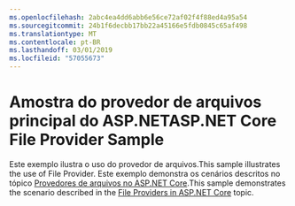 ```yaml
---
ms.openlocfilehash: 2abc4ea4dd6abb6e56ce72af02f4f88ed4a95a54
ms.sourcegitcommit: 24b1f6decbb17bb22a45166e5fdb0845c65af498
ms.translationtype: MT
ms.contentlocale: pt-BR
ms.lasthandoff: 03/01/2019
ms.locfileid: "57055673"
---
```

# <a name="aspnet-core-file-provider-sample"></a><span data-ttu-id="e77fd-101">Amostra do provedor de arquivos principal do ASP.NET</span><span class="sxs-lookup"><span data-stu-id="e77fd-101">ASP.NET Core File Provider Sample</span></span>

<span data-ttu-id="e77fd-102">Este exemplo ilustra o uso do provedor de arquivos.</span><span class="sxs-lookup"><span data-stu-id="e77fd-102">This sample illustrates the use of File Provider.</span></span> <span data-ttu-id="e77fd-103">Este exemplo demonstra os cenários descritos no tópico [Provedores de arquivos no ASP.NET Core](https://docs.microsoft.com/aspnet/core/fundamentals/file-providers).</span><span class="sxs-lookup"><span data-stu-id="e77fd-103">This sample demonstrates the scenario described in the [File Providers in ASP.NET Core](https://docs.microsoft.com/aspnet/core/fundamentals/file-providers) topic.</span></span>

